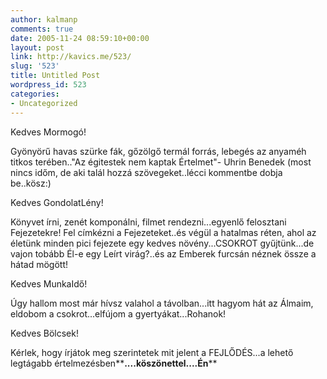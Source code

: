```yaml
---
author: kalmanp
comments: true
date: 2005-11-24 08:59:10+00:00
layout: post
link: http://kavics.me/523/
slug: '523'
title: Untitled Post
wordpress_id: 523
categories:
- Uncategorized
---
```


Kedves Mormogó!




Gyönyörű havas szürke fák, gőzölgő termál forrás, lebegés az anyaméh titkos terében.."Az égitestek nem kaptak Értelmet"- Uhrin Benedek (most nincs időm, de aki talál hozzá szövegeket..lécci kommentbe dobja be..kösz:)




Kedves GondolatLény!




Könyvet írni, zenét komponálni, filmet rendezni...egyenlő felosztani Fejezetekre! Fel címkézni a Fejezeteket..és végül a hatalmas réten, ahol az életünk minden pici fejezete egy kedves növény...CSOKROT gyűjtünk...de vajon tobább Él-e egy Leírt virág?..és az Emberek furcsán néznek össze a hátad mögött!




Kedves MunkaIdő!




Úgy hallom most már hívsz valahol a távolban...itt hagyom hát az Álmaim, eldobom a csokrot...elfújom a gyertyákat...Rohanok!




Kedves Bölcsek!




Kérlek, hogy írjátok meg szerintetek mit jelent a FEJLŐDÉS...a lehető legtágabb értelmezésben**__....köszönettel....Én__**
